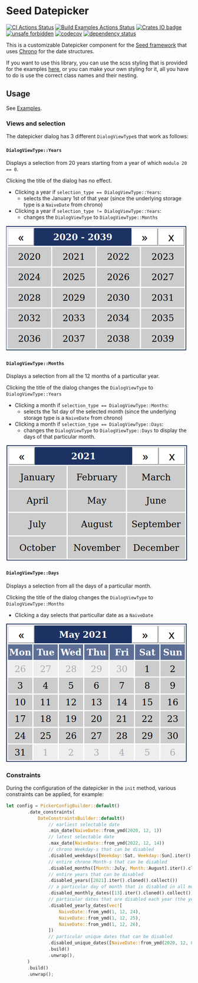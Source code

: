 # Seed Datepicker

[![CI Actions Status](https://github.com/tommket/seed-datepicker/workflows/CI/badge.svg)](https://github.com/tommket/seed-datepicker/actions?query=workflow%3ACI)
[![Build Examples Actions Status](https://github.com/tommket/seed-datepicker/workflows/Build%20Examples/badge.svg)](https://github.com/tommket/seed-datepicker/actions?query=workflow%3A%22Build+Examples%22)
[![Crates IO badge](http://meritbadge.herokuapp.com/seed-datepicker)](https://crates.io/crates/seed-datepicker)
[![unsafe forbidden](https://img.shields.io/badge/unsafe-forbidden-success.svg)](https://github.com/rust-secure-code/safety-dance/)
[![codecov](https://codecov.io/gh/tommket/seed-datepicker/branch/master/graph/badge.svg?token=BGZ12GL2GD)](https://codecov.io/gh/tommket/seed-datepicker)
[![dependency status](https://deps.rs/crate/seed-datepicker/1.0.0/status.svg)](https://deps.rs/crate/seed-datepicker/1.0.0)

This is a customizable Datepicker component for the [Seed framework](https://seed-rs.org/) that uses [Chrono](https://crates.io/crates/chrono) for the date structures.

If you want to use this library, you can use the scss styling that is provided for the examples [here](static/seed-datepicker.scss), or you can make your own styling for it, all you have to do is use the correct class names and their nesting.

## Usage

See [Examples](https://github.com/tommket/seed-datepicker/tree/master/examples).

### Views and selection

The datepicker dialog has 3 different `DialogViewType`s that work as follows:

#### `DialogViewType::Years`

Displays a selection from 20 years starting from a year of which `modulo 20 == 0`.

Clicking the title of the dialog has no effect.

- Clicking a year if `selection_type == DialogViewType::Years`:
  - selects the January 1st of that year (since the underlying storage type is a `NaiveDate` from chrono)
- Clicking a year if `selection_type != DialogViewType::Years`:
  - changes the `DialogViewType` to `DialogViewType::Months`

![Rendered years view](img/view_years.png)

#### `DialogViewType::Months`

Displays a selection from all the 12 months of a particullar year.

Clicking the title of the dialog changes the `DialogViewType` to `DialogViewType::Years`

- Clicking a month if `selection_type == DialogViewType::Months`:
  - selects the 1st day of the selected month (since the underlying storage type is a `NaiveDate` from chrono)
- Clicking a month if `selection_type == DialogViewType::Days`:
  - changes the `DialogViewType` to `DialogViewType::Days` to display the days of that particular month.

![Rendered months view](img/view_months.png)

#### `DialogViewType::Days`

Displays a selection from all the days of a particullar month.

Clicking the title of the dialog changes the `DialogViewType` to `DialogViewType::Months`

- Clicking a day selects that particullar date as a `NaiveDate`

![Rendered days view](img/view_days.png)

### Constraints

During the configuration of the datepicker in the `init` method, various constraints can be applied, for example:

```rust
let config = PickerConfigBuilder::default()
        .date_constraints(
            DateConstraintsBuilder::default()
                // earliest selectable date
                .min_date(NaiveDate::from_ymd(2020, 12, 1))
                // latest selectable date
                .max_date(NaiveDate::from_ymd(2022, 12, 14))
                // chrono Weekday-s that can be disabled
                .disabled_weekdays([Weekday::Sat, Weekday::Sun].iter().cloned().collect())
                // entire chrono Month-s that can be disabled
                .disabled_months([Month::July, Month::August].iter().cloned().collect())
                // entire years that can be disabled
                .disabled_years([2021].iter().cloned().collect())
                // a particular day of month that is disabled in all months
                .disabled_monthly_dates([13].iter().cloned().collect())
                // particular dates that are disabled each year (the year number is ignored here)
                .disabled_yearly_dates(vec![
                    NaiveDate::from_ymd(1, 12, 24),
                    NaiveDate::from_ymd(1, 12, 25),
                    NaiveDate::from_ymd(1, 12, 26),
                ])
                // particular unique dates that can be disabled
                .disabled_unique_dates([NaiveDate::from_ymd(2020, 12, 8)].iter().cloned().collect())
                .build()
                .unwrap(),
        )
        .build()
        .unwrap();
```
